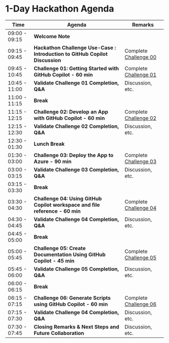 # 1-Day Hackathon Agenda

| Time          | Agenda                                              | Remarks                                  |
|---------------|-----------------------------------------------------|------------------------------------------|
| 09:00 - 09:15 | **Welcome Note**                                        |                                          |
| 09:15 - 09:45 | **Hackathon Challenge Use-Case : Introduction to GitHub Copilot Discussion** | Complete [Challenge 00](https://github.com/CloudLabs-MOC/GitHub-Copilot-Hackathon/blob/main/Scenario/Hackathon/Challenge-0.md)     |
| 09:45 - 10:45 | **Challenge 01: Getting Started with GitHub Copilot - 60 min** | Complete [Challenge 01](https://github.com/CloudLabs-MOC/GitHub-Copilot-Hackathon/blob/main/Scenario/Hackathon/Challenge-1.md)         |
| 10:45 - 11:00 | **Validate Challenge 01 Completion, Q&A** | Discussion, etc.                  |
| 11:00 - 11:15 | **Break**                                           |                                     |
| 11:15 - 12:15 | **Challenge 02: Develop an App with GitHub Copilot - 60 min** | Complete [Challenge 02](https://github.com/CloudLabs-MOC/GitHub-Copilot-Hackathon/blob/main/Scenario/Hackathon/Challenge-2.md)    |
| 12:15 - 12:30 | **Validate Challenge 02 Completion, Q&A** | Discussion, etc.                   |
| 12:30 - 01:30 | **Lunch Break**                                           |                                    |
| 01:30 - 03:00 | **Challenge 03: Deploy the App to Azure - 90 min** | Complete [Challenge 03](https://github.com/CloudLabs-MOC/GitHub-Copilot-Hackathon/blob/main/Scenario/Hackathon/Challenge-3.md) |
| 03:00 - 03:15 | **Validate Challenge 03 Completion, Q&A** | Discussion, etc.                  |
| 03:15 - 03:30 | **Break**                                           |                                  |
| 03:30 - 04:30 | **Challenge 04: Using GitHub Copilot workspace and file reference - 60 min**   | Complete [Challenge 04](https://github.com/CloudLabs-MOC/GitHub-Copilot-Hackathon/blob/main/Scenario/Hackathon/Challenge-4.md)             |
| 04:30 - 04:45 | **Validate Challenge 04 Completion, Q&A** | Discussion, etc.           |
| 04:45 - 05:00 | **Break**                                           |                                  |
| 05:00 - 05:45 | **Challenge 05: Create Documentation Using GitHub Copilot - 45 min**   | Complete [Challenge 05](https://github.com/CloudLabs-MOC/GitHub-Copilot-Hackathon/blob/main/Scenario/Hackathon/Challenge-5.md)             |
| 05:45 - 06:00 | **Validate Challenge 05 Completion, Q&A** | Discussion, etc.           |
| 06:00 - 06:15 | **Break**                                           |                                  |
| 06:15 - 07:15 | **Challenge 06: Generate Scripts using GitHub Copilot - 60 min**   | Complete [Challenge 06](https://github.com/CloudLabs-MOC/GitHub-Copilot-Hackathon/blob/main/Scenario/Hackathon/Challenge-6.md)             |
| 07:15 - 07:30 | **Validate Challenge 04 Completion, Q&A** | Discussion, etc.           |
| 07:30 - 07:45 | **Closing Remarks & Next Steps and Future Collaboration** | Discussion, etc.        |
